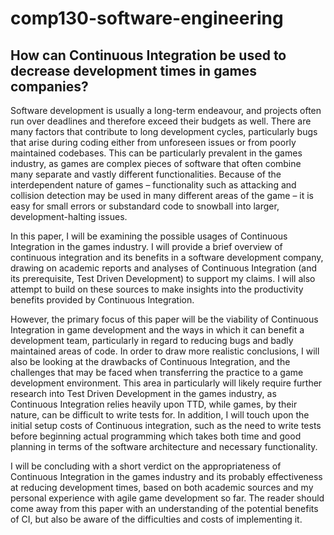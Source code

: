 # comp130-software-engineering

## How can Continuous Integration be used to decrease development times in games companies?

Software development is usually a long-term endeavour, and projects often run over deadlines and therefore exceed their budgets as well. There are many factors that contribute to long development cycles, particularly bugs that arise during coding either from unforeseen issues or from poorly maintained codebases. This can be particularly prevalent in the games industry, as games are complex pieces of software that often combine many separate and vastly different functionalities. Because of the interdependent nature of games – functionality such as attacking and collision detection may be used in many different areas of the game – it is easy for small errors or substandard code to snowball into larger, development-halting issues.   

In this paper, I will be examining the possible usages of Continuous Integration in the games industry. I will provide a brief overview of continuous integration and its benefits in a software development company, drawing on academic reports and analyses of Continuous Integration (and its prerequisite, Test Driven Development) to support my claims. I will also attempt to build on these sources to make insights into the productivity benefits provided by Continuous Integration.  

However, the primary focus of this paper will be the viability of Continuous Integration in game development and the ways in which it can benefit a development team, particularly in regard to reducing bugs and badly maintained areas of code. In order to draw more realistic conclusions, I will also be looking at the drawbacks of Continuous Integration, and the challenges that may be faced when transferring the practice to a game development environment. This area in particularly will likely require further research into Test Driven Development in the games industry, as Continuous Integration relies heavily upon TTD, while games, by their nature, can be difficult to write tests for. In addition, I will touch upon the initial setup costs of Continuous integration, such as the need to write tests before beginning actual programming which takes both time and good planning in terms of the software architecture and necessary functionality.   

I will be concluding with a short verdict on the appropriateness of Continuous Integration in the games industry and its probably effectiveness at reducing development times, based on both academic sources and my personal experience with agile game development so far. The reader should come away from this paper with an understanding of the potential benefits of CI, but also be aware of the difficulties and costs of implementing it.


